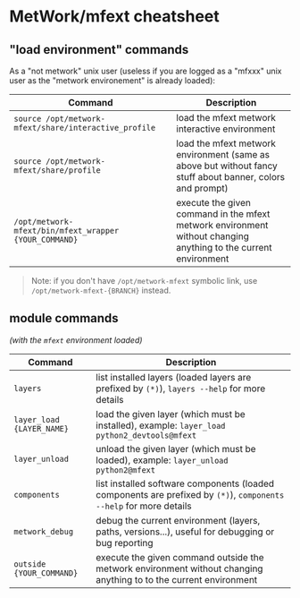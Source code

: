 # MetWork/mfext cheatsheet





## "load environment" commands

As a "not metwork" unix user (useless if you are logged as a "mfxxx" unix user as the "metwork environement" is already loaded):

| Command | Description |
| --- | --- |
| `source /opt/metwork-mfext/share/interactive_profile` | load the mfext metwork interactive environment |
| `source /opt/metwork-mfext/share/profile` | load the mfext metwork environment (same as above but without fancy stuff about banner, colors and prompt) |
| `/opt/metwork-mfext/bin/mfext_wrapper {YOUR_COMMAND}`| execute the given command in the mfext metwork environment without changing anything to the current environment |

> Note: if you don't have `/opt/metwork-mfext` symbolic link, use `/opt/metwork-mfext-{BRANCH}` instead.

## module commands


*(with the `mfext` environment loaded)*


| Command | Description |
| --- | --- |
| `layers` | list installed layers (loaded layers are prefixed by `(*)`), `layers --help` for more details |
| `layer_load {LAYER_NAME}` | load the given layer (which must be installed), example: `layer_load python2_devtools@mfext` |
| `layer_unload` | unload the given layer (which must be loaded), example: `layer_unload python2@mfext` | 
| `components` | list installed software components (loaded components are prefixed by `(*)`), `components --help` for more details | 
| `metwork_debug` | debug the current environment (layers, paths, versions...), useful for debugging or bug reporting |
| `outside {YOUR_COMMAND}`| execute the given command outside the metwork environment without changing anything to to the current environment |




